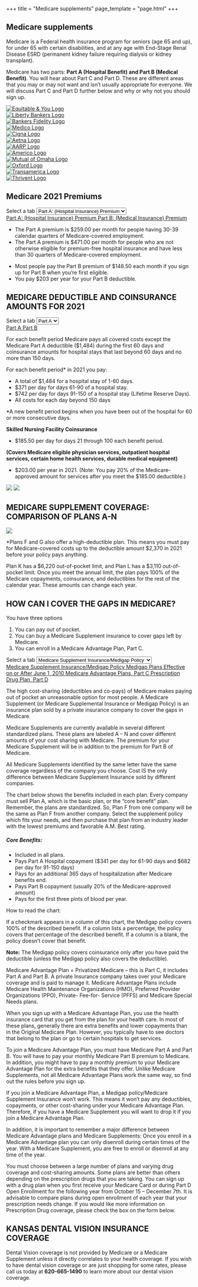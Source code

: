 +++
title = "Medicare supplements"
page_template = "page.html"
+++

<div id="medicare-supplements">
    <section class="bg-cover bg-center mb-8 well" style="background-image: url('/images/medicare-header.jpg');">
        <h2 class="callout">Medicare supplements</h2>
    </section>
    <section class="container mx-auto mb-8">
        <p class="mb-4">Medicare is a Federal health insurance program for seniors (age 65 and up), for under 65 with certain disabilities, and at any age with End-Stage Renal Disease ESRD (permanent kidney failure requiring dialysis or kidney transplant).</p>
        <p class="mb-4">Medicare has two parts: <strong>Part A (Hospital Benefit) and Part B (Medical Benefit)</strong>. You will hear about Part C and Part D. These are different areas that you may or may not want and isn’t usually appropriate for everyone. We will discuss Part C and Part D further below and why or why not you should sign up.</p>
        <div class="logos overflow-hidden">
            <div>
                <a href="http://www.equilife.com/" target="_self">
                    <img src="/images/company-logos/equitable.png" alt="Equitable &amp; You Logo">
                </a>
            </div>
            <div>
                <a href="https://www.libertybankerslife.com/" target="_self">
                    <img src="/images/company-logos/liberty.png" alt="Liberty Bankers Logo">
                </a>
            </div>
            <div>
                <a href="https://bankersfidelity.com/" target="_self">
                    <img src="/images/company-logos/bankers-fidelity.png" alt="Bankers Fidelity Logo">
                </a>
            </div>
            <div>
                <a href="http://www.gomedico.com/" target="_self">
                    <img src="/images/company-logos/medico.png" alt="Medico Logo">
                </a>
            </div>
            <div>
                <a href="https://www.cigna.com/" target="_self">
                    <img src="/images/company-logos/cigna.jpg" alt="Cigna Logo">
                </a>
            </div>
            <div>
                <a href="https://www.aetna.com/" target="_self">
                    <img src="/images/company-logos/aetna.png" alt="Aetna Logo">
                </a>
            </div>
            <div>
                <a href="https://advantages.aarp.org/en/financial-services-insurance/life-insurance.html" target="_self">
                    <img src="/images/company-logos/aarp.png" alt="AARP Logo">
                </a>
            </div>
            <div>
                <a href="https://www.americo.com/" target="_self">
                    <img src="/images/company-logos/americo.png" alt="Americo Logo">
                </a>
            </div>
            <div>
                <a href="https://www.mutualofomaha.com/" target="_self">
                    <img src="/images/company-logos/mutual-of-omaha.png" alt="Mutual of Omaha Logo">
                </a>
            </div>
            <div>
                <a href="https://www.oxfordlife.com/" target="_self">
                    <img src="/images/company-logos/oxford-life.png" alt="Oxford Logo">
                </a>
            </div>
            <div>
                <a href="https://www.ta-retirement.com/" target="_self">
                    <img src="/images/company-logos/transamerica.gif" alt="Transamerica Logo">
                </a>
            </div>
            <div>
                <a href="https://www.thrivent.com/" target="_self">
                    <img src="/images/company-logos/thrivent.png" alt="Thrivent Logo">
                </a>
            </div>
        </div>
    </section>
    <section class="container mx-auto mb-16">
        <h2 class="uppercase text-3xl">Medicare 2021 Premiums</h2>
        <div class="tabs">
            <div class="sm:hidden">
                <label for="premiums" class="sr-only">Select a tab</label>
                <select id="premiums" name="premiums" class="block w-full pl-3 pr-10 py-2 text-base border-gray-300 focus:outline-none focus:ring-indigo-500 focus:border-indigo-500 sm:text-sm rounded-md">
                <option value="part-a" selected>Part A: (Hospital Insurance) Premium</option>
                <option value="part-b">Part B: (Medical Insurance) Premium</option>
                </select>
            </div>
            <div class="hidden sm:block">
                <div class="border-b border-gray-200">
                <nav class="-mb-px flex space-x-8" aria-label="Premiums">
                    <a href="#part-a" class="active" aria-current="page">
                    Part A: (Hospital Insurance) Premium
                    </a>
                    <a href="#part-b">
                    Part B: (Medical Insurance) Premium
                    </a>
                </nav>
                </div>
            </div>
            <div class="mt-4">
                <div class="part-a tab-content">
                    <ul class="list-disc list-inside">
                        <li>The Part A premium is $259.00 per month for people having 30-39 calendar quarters of Medicare-covered employment.</li>
                        <li>The Part A premium is $471.00 per month for people who are not otherwise eligible for premium-free hospital insurance and have less than 30 quarters of Medicare-covered employment.</li>
                    </ul>
                </div>
                <div class="part-b tab-content hidden">
                    <ul class="list-disc list-inside">
                        <li>Most people pay the Part B premium of $148.50 each month if you sign up for Part B when you’re first eligible.</li>
                        <li>You pay $203 per year for your Part B deductible.</li>
                    </ul>
                </div>
            </div>
        </div>
    </section>
    <section class="container mx-auto mb-16">
        <h2 class="uppercase text-3xl">MEDICARE DEDUCTIBLE AND COINSURANCE AMOUNTS FOR 2021</h2>
        <div class="tabs">
            <div class="sm:hidden">
                <label for="deductible" class="sr-only">Select a tab</label>
                <select id="deductible" name="deductible" class="block w-full pl-3 pr-10 py-2 text-base border-gray-300 focus:outline-none focus:ring-indigo-500 focus:border-indigo-500 sm:text-sm rounded-md">
                <option value="part-a" selected>Part A</option>
                <option value="part-b">Part B</option>
                </select>
            </div>
            <div class="hidden sm:block">
                <div class="border-b border-gray-200">
                <nav class="-mb-px flex space-x-8" aria-label="Deductibles">
                    <a href="#part-a" class="active" aria-current="page">
                    Part A
                    </a>
                    <a href="#part-b">
                    Part B
                    </a>
                </nav>
                </div>
            </div>
            <div class="mt-4">
                <div class="part-a tab-content">
                    <p class="mb-4">For each benefit period Medicare pays all covered costs except the Medicare Part A deductible ($1,484) during the first 60 days and coinsurance amounts for hospital stays that last beyond 60 days and no more than 150 days.</p>
                    <p class="mb-4">For each benefit period&ast; in 2021 you pay:</p>
                    <ul class="list-disc list-inside mb-4">
                        <li>A total of $1,484 for a hospital stay of 1-60 days.</li>
                        <li>$371 per day for days 61-90 of a hospital stay.</li>
                        <li>$742 per day for days 91-150 of a hospital stay (Lifetime Reserve Days).</li>
                        <li>All costs for each day beyond 150 days</li>
                    </ul>
                    <p class="mb-4">&ast;A new benefit period begins when you have been out of the hospital for 60 or more consecutive days.</p>
                    <p class="mb-4"><strong>Skilled Nursing Facility Coinsurance</strong></p>
                    <ul class="list-disc list-inside mb-4">
                        <li>$185.50 per day for days 21 through 100 each benefit period.</li>
                    </ul>
                </div>
                <div class="part-b tab-content hidden">
                    <p class="mb-4"><strong>(Covers Medicare eligible physician services, outpatient hospital services, certain home health services, durable medical equipment)</strong></p>
                    <ul class="list-disc list-inside mb-4">
                        <li>$203.00 per year in 2021. (Note: You pay 20% of the Medicare-approved amount for services after you meet the $185.00 deductible.)</li>
                    </ul>
                </div>
            </div>
        </div>
    </section>
    <section class="container mx-auto mb-16">
        <div class="grid grid-cols-2 gap-x-8">
            <img src="/images/canoe.jpg" />
            <img src="/images/sign-papers.jpg" />
        </div>
    </section>
    <section class="container mx-auto mb-16">
        <h2 class="uppercase text-3xl">MEDICARE SUPPLEMENT COVERAGE: COMPARISON OF PLANS A-N</h2>
        <img class="mb-4" src="/images/medicare-table.png" />
        <p class="mb-4">&ast;Plans F and G also offer a high-deductible plan. This means you must pay for Medicare-covered costs up to the deductible amount $2,370 in 2021 before your policy pays anything.</p>
        <p class="mb-4">Plan K has a $6,220 out-of-pocket limit, and Plan L has a $3,110 out-of-pocket limit. Once you meet the annual limit, the plan pays 100% of the Medicare copayments, coinsurance, and deductibles for the rest of the calendar year. These amounts can change each year.</p>
    </section>
    <section class="container mx-auto mb-16">
        <h2 class="uppercase text-3xl">HOW CAN I COVER THE GAPS IN MEDICARE?</h2>
        <p class="mb-4">You have three options</p>
        <ol class="list-decimal list-inside mb-4">
            <li>You can pay out of pocket.</li>
            <li>You can buy a Medicare Supplement insurance to cover gaps left by Medicare.</li>
            <li>You can enroll in a Medicare Advantage Plan, Part C.</li>
        </ol>
    </section>
    <section class="container mx-auto mb-16">
        <div class="tabs">
            <div class="sm:hidden">
                <label for="policies" class="sr-only">Select a tab</label>
                <select id="policies" name="policies" class="block w-full pl-3 pr-10 py-2 text-base border-gray-300 focus:outline-none focus:ring-indigo-500 focus:border-indigo-500 sm:text-sm rounded-md">
                <option value="part-a" selected>Medicare Supplement Insurance/Medigap Policy</option>
                <option value="part-b">Medigap Plans Effective on or After June 1, 2010</option>
                <option value="part-c">Medicare Advantage Plans, Part C</option>
                <option value="part-d">Prescription Drug Plan, Part D</option>
                </select>
            </div>
            <div class="hidden sm:block">
                <div class="border-b border-gray-200">
                <nav class="-mb-px flex space-x-8" aria-label="Policies">
                    <a href="#part-a" class="active" aria-current="page">
                    Medicare Supplement Insurance/Medigap Policy
                    </a>
                    <a href="#part-b">
                    Medigap Plans Effective on or After June 1, 2010
                    </a>
                    <a href="#part-c">
                    Medicare Advantage Plans, Part C
                    </a>
                    <a href="#part-d">
                    Prescription Drug Plan, Part D
                    </a>
                </nav>
                </div>
            </div>
            <div class="mt-4">
                <div class="part-a tab-content">
                    <p class="mb-4">The high cost-sharing (deductibles and co-pays) of Medicare makes paying out of pocket an unreasonable option for most people. A Medicare Supplement (or Medicare Supplemental Insurance or Medigap Policy) is an insurance plan sold by a private insurance company to cover the gaps in Medicare.</p>
                    <p class="mb-4">Medicare Supplements are currently available in several different standardized plans. These plans are labeled A – N and cover different amounts of your cost sharing with Medicare. The premium for your Medicare Supplement will be in addition to the premium for Part B of Medicare.</p>
                    <p class="mb-4">All Medicare Supplements identified by the same letter have the same coverage regardless of the company you choose. Cost IS the only difference between Medicare Supplement Insurance sold by different companies.</p>
                    <p class="mb-4">The chart below shows the benefits included in each plan. Every company must sell Plan A, which is the basic plan, or the “core benefit” plan. Remember, the plans are standardized. So, Plan F from one company will be the same as Plan F from another company. Select the supplement policy which fits your needs, and then purchase that plan from an industry leader with the lowest premiums and favorable A.M. Best rating.</p>
                    <h5>Core Benefits:</h5>
                    <ul class="list-disc list-inside mb-4">
                        <li>Included in all plans.</li>
                        <li>Pays Part A Hospital copayment ($341 per day for 61-90 days and $682 per day for 91-150 days)</li>
                        <li>Pays for an additional 365 days of hospitalization after Medicare benefits end.</li>
                        <li>Pays Part B copayment (usually 20% of the Medicare-approved amount)</li>
                        <li>Pays for the first three pints of blood per year.</li>
                    </ul>
                </div>
                <div class="part-b tab-content hidden">
                    <p class="mb-4">How to read the chart:</p>
                    <p class="mb-4">If a checkmark appears in a column of this chart, the Medigap policy covers 100% of the described benefit. If a column lists a percentage, the policy covers that percentage of the described benefit. If a column is a blank, the policy doesn’t cover that benefit. </p>
                    <p class="mb-4"><strong>Note:</strong> The Medigap policy covers coinsurance only after you have paid the deductible (unless the Medigap policy also covers the deductible).</p>
                </div>
                <div class="part-c tab-content hidden">
                    <p class="mb-4">Medicare Advantage Plan = Privatized Medicare – this is Part C, it includes Part A and Part B. A private Insurance company takes over your Medicare coverage and is paid to manage it. Medicare Advantage Plans include Medicare Health Maintenance Organizations (HMO), Preferred Provider Organizations (PPO), Private- Fee-for- Service (PFFS) and Medicare Special Needs plans.</p>
                    <p class="mb-4">When you sign up with a Medicare Advantage Plan, you use the health insurance card that you get from the plan for your health care. In most of these plans, generally there are extra benefits and lower copayments than in the Original Medicare Plan. However, you typically have to see doctors that belong to the plan or go to certain hospitals to get services.</p>
                    <p class="mb-4">To join a Medicare Advantage Plan, you must have Medicare Part A and Part B. You will have to pay your monthly Medicare Part B premium to Medicare. In addition, you might have to pay a monthly premium to your Medicare Advantage Plan for the extra benefits that they offer. Unlike Medicare Supplements, not all Medicare Advantage Plans work the same way, so find out the rules before you sign up.</p>
                    <p class="mb-4">If you join a Medicare Advantage Plan, a Medigap policy/Medicare Supplement Insurance won’t work. This means it won’t pay any deductibles, copayments, or other cost-sharing under your Medicare Advantage Plan. Therefore, if you have a Medicare Supplement you will want to drop it if you join a Medicare Advantage Plan.</p>
                    <p class="mb-4">In addition, it is important to remember a major difference between Medicare Advantage plans and Medicare Supplements: Once you enroll in a Medicare Advantage plan you can only disenroll during certain times of the year. With a Medicare Supplement, you are free to enroll or disenroll at any time of the year.</p>
                </div>
                <div class="part-d tab-content hidden">
                    <p class="mb-4">You must choose between a large number of plans and varying drug coverage and cost-sharing amounts. Some plans are better than others depending on the prescription drugs that you are taking. You can sign up with a drug plan when you first receive your Medicare Card or during Part D Open Enrollment for the following year from October 15 – December 7th. It is advisable to compare plans during open enrollment of each year that your prescription needs change. If you would like more information on Prescription Drug coverage, please check the box on the form below.</p>
                </div>
            </div>
        </div>
    </section>
    <section class="container mx-auto mb-16">
        <h2 class="uppercase text-3xl">KANSAS DENTAL VISION INSURANCE COVERAGE</h2>
        <p class="mb-4">Dental Vision coverage is not provided by Medicare or a Medicare Supplement unless it directly correlates to your health coverage. If you wish to have dental vision coverage or are just shopping for some rates, please call us today at <strong class="highlight">620-665-1490</strong> to learn more about our dental vision coverage.</p>
    </section>
</div>

<script type="text/javascript" src="//cdn.jsdelivr.net/npm/slick-carousel@1.8.1/slick/slick.min.js"></script>
<script type="text/javascript">
$(function () {
  $('.logos').slick({
    slidesToShow: 5,
    slidesToScroll: 1,
    autoplay: true,
    autoplaySpeed: 2000,
    pauseOnHover: true,
    nextArrow: '#does-not-exist',
    prevArrow: '#does-not-exist',
  });
});
</script>
